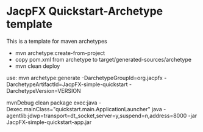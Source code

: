 JacpFX Quickstart-Archetype template
======

This is a template for maven archetypes

- mvn archetype:create-from-project 
- copy pom.xml from archetype to target/generated-sources/archetype
- mvn clean deploy

use: mvn archetype:generate  -DarchetypeGroupId=org.jacpfx  -DarchetypeArtifactId=JacpFX-simple-quickstart  -DarchetypeVersion=VERSION


mvnDebug clean package exec:java -Dexec.mainClass="quickstart.main.ApplicationLauncher"
java -agentlib:jdwp=transport=dt_socket,server=y,suspend=n,address=8000 -jar JacpFX-simple-quickstart-app.jar 